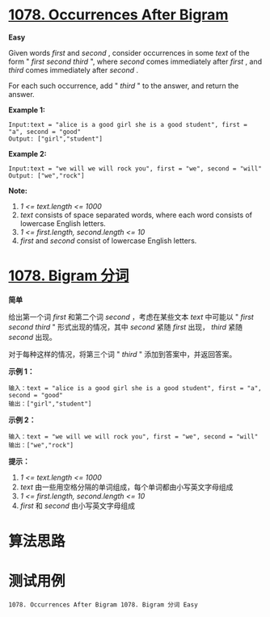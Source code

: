 # [1078. Occurrences After Bigram][enTitle]

**Easy**

Given words  *first*  and  *second* , consider occurrences in some  *text*  of the form " *first second third* ", where  *second*  comes immediately after  *first* , and  *third*  comes immediately after  *second* .

For each such occurrence, add " *third* " to the answer, and return the answer.



**Example 1:** 

```
Input:text = "alice is a good girl she is a good student", first = "a", second = "good"
Output: ["girl","student"]
```


**Example 2:** 

```
Input:text = "we will we will rock you", first = "we", second = "will"
Output: ["we","rock"]
```



**Note:** 

1.  *1 <= text.length <= 1000*  
2.  *text*  consists of space separated words, where each word consists of lowercase English letters. 
3.  *1 <= first.length, second.length <= 10*  
4.  *first*  and  *second*  consist of lowercase English letters.




# [1078. Bigram 分词][cnTitle]

**简单**

给出第一个词  *first*  和第二个词  *second* ，考虑在某些文本  *text*  中可能以 " *first second third* " 形式出现的情况，其中  *second*  紧随  *first*  出现， *third*  紧随  *second*  出现。

对于每种这样的情况，将第三个词 " *third* " 添加到答案中，并返回答案。



**示例 1：** 

```
输入：text = "alice is a good girl she is a good student", first = "a", second = "good"
输出：["girl","student"]

```

**示例 2：** 

```
输入：text = "we will we will rock you", first = "we", second = "will"
输出：["we","rock"]

```



**提示：** 

1.  *1 <= text.length <= 1000*  
2.  *text*  由一些用空格分隔的单词组成，每个单词都由小写英文字母组成 
3.  *1 <= first.length, second.length <= 10*  
4.  *first*  和  *second*  由小写英文字母组成




# 算法思路

# 测试用例
```
1078. Occurrences After Bigram 1078. Bigram 分词 Easy
```

[enTitle]: https://leetcode.com/problems/occurrences-after-bigram/
[cnTitle]: https://leetcode-cn.com/problems/occurrences-after-bigram/
